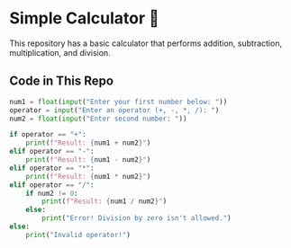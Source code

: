 # Simple Calculator 🧮  

This repository has a basic calculator that performs addition, subtraction, multiplication, and division.  

## Code in This Repo  
```python
num1 = float(input("Enter your first number below: "))  
operator = input("Enter an operator (+, -, *, /): ")  
num2 = float(input("Enter second number: "))  

if operator == "+":  
    print(f"Result: {num1 + num2}")  
elif operator == "-":  
    print(f"Result: {num1 - num2}")  
elif operator == "*":  
    print(f"Result: {num1 * num2}")  
elif operator == "/":  
    if num2 != 0:  
        print(f"Result: {num1 / num2}")  
    else:  
        print("Error! Division by zero isn't allowed.")  
else:  
    print("Invalid operator!")
